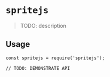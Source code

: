 # `spritejs`

> TODO: description

## Usage

```
const spritejs = require('spritejs');

// TODO: DEMONSTRATE API
```
